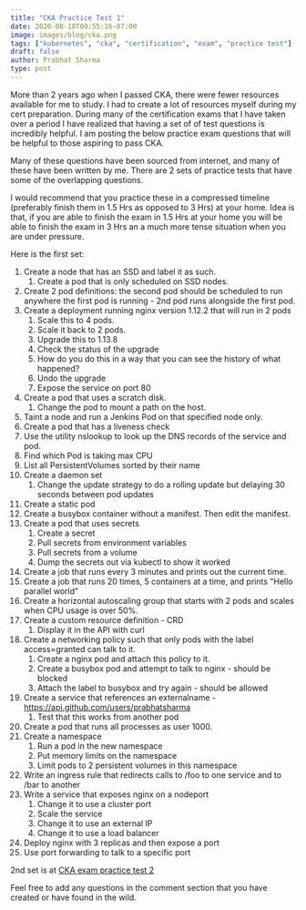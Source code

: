 ```yaml
---
title: "CKA Practice Test 1"
date: 2020-08-18T09:55:16-07:00
image: images/blog/cka.png
tags: ["kubernetes", "cka", "certification", "exam", "practice test"]
draft: false
author: Prabhat Sharma
type: post
---
```


More than 2 years ago when I passed CKA, there were fewer resources available for me to study. I had to create a lot of resources myself during my cert preparation. During many of the certification exams that I have taken over a period I have realized that having a set of of test questions is incredibly helpful. I am posting the below practice exam questions that will be helpful to those aspiring to pass CKA. 

Many of these questions have been sourced from internet, and many of these have been written by me. There are 2 sets of practice tests that have some of the overlapping questions.

I would recommend that you practice these in a compressed timeline (preferably finish them in 1.5 Hrs as opposed to 3 Hrs) at your home. Idea is that, if you are able to finish the exam in 1.5 Hrs at your home you will be able to finish the exam in 3 Hrs an a much more tense situation when you are under pressure.

Here is the first set:

1. Create a node that has an SSD and label it as such. 
    1. Create a pod that is only scheduled on SSD nodes.
1. Create 2 pod definitions: the second pod should be scheduled to run anywhere the first pod is running - 2nd pod runs alongside the first pod.
1. Create a deployment running nginx version 1.12.2 that will run in 2 pods
    1. Scale this to 4 pods.
    1. Scale it back to 2 pods.
    1. Upgrade this to 1.13.8
    1. Check the status of the upgrade
    1. How do you do this in a way that you can see the history of what happened?
    1. Undo the upgrade
    1. Expose the service on port 80
1. Create a pod that uses a scratch disk.
    1. Change the pod to mount a path on the host.
1. Taint a node and run a Jenkins Pod on that specified node only.
1. Create a pod that has a liveness check
1. Use the utility nslookup to look up the DNS records of the service and pod.
1. Find which Pod is taking max CPU
1. List all PersistentVolumes sorted by their name
1. Create a daemon set
	1. Change the update strategy to do a rolling update but delaying 30 seconds between pod updates
1. Create a static pod
1. Create a busybox container without a manifest. Then edit the manifest.
1. Create a pod that uses secrets
    1. Create a secret
    1. Pull secrets from environment variables
    1. Pull secrets from a volume
    1. Dump the secrets out via kubectl to show it worked
1. Create a job that runs every 3 minutes and prints out the current time.
1. Create a job that runs 20 times, 5 containers at a time, and prints "Hello parallel world"
1. Create a horizontal autoscaling group that starts with 2 pods and scales when CPU usage is over 50%.
1. Create a custom resource definition - CRD
    1. Display it in the API with curl
1. Create a networking policy such that only pods with the label access=granted can talk to it.
	1. Create a nginx pod and attach this policy to it. 
	1. Create a busybox pod and attempt to talk to nginx - should be blocked
	1. Attach the label to busybox and try again - should be allowed
1. Create a service that references an externalname -  https://api.github.com/users/prabhatsharma
	1. Test that this works from another pod
1. Create a pod that runs all processes as user 1000.
1. Create a namespace
	1. Run a pod in the new namespace
	1. Put memory limits on the namespace
	1. Limit pods to 2 persistent volumes in this namespace
1. Write an ingress rule that redirects calls to /foo to one service and to /bar to another
1. Write a service that exposes nginx on a nodeport
	1. Change it to use a cluster port
	1. Scale the service
	1. Change it to use an external IP
	1. Change it to use a load balancer
1. Deploy nginx with 3 replicas and then expose a port
1. Use port forwarding to talk to a specific port


2nd set is at [CKA exam practice test 2](/blog/cka-practice-test-2)

Feel free to add any questions in the comment section that you have created or have found in the wild.



